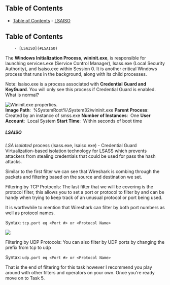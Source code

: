 ## Table of Contents

  - [Table of Contents](#Table\of\Contents)
        - [LSAISO](#LSAISO)

## Table of Contents

        - [LSAISO](#LSAISO)


The **Windows Initialization Process**, **wininit.exe**, is responsible for launching services.exe (Service Control Manager), lsass.exe (Local Security Authority), and lsaiso.exe within Session 0. It is another critical Windows process that runs in the background, along with its child processes.

Note: lsaiso.exe is a process associated with **Credential Guard and KeyGuard**. You will only see this process if Credential Guard is enabled. 
What is normal?

![Wininit.exe properties.](https://assets.tryhackme.com/additional/windows-processes/wininit.png)  
**Image Path**:  %SystemRoot%\\System32\\wininit.exe
**Parent Process**:  Created by an instance of smss.exe
**Number of Instances**:  One
**User Account**:  Local System
**Start Time**:  Within seconds of boot time

##### LSAISO
*LSA Isolated* process (lsass.exe, lsaiso.exe) - Credential Guard
	Virtualization-based isolation technology for LSASS which prevents attackers from stealing credentials that could be used for pass the hash attacks.


Similar to the first filter we can see that Wireshark is combing through the packets and filtering based on the source and destination we set.

Filtering by TCP Protocols: The last filter that we will be covering is the protocol filter, this allows you to set a port or protocol to filter by and can be handy when trying to keep track of an unusual protocol or port being used.

It is worthwhile to mention that Wireshark can filter by both port numbers as well as protocol names.

Syntax: `tcp.port eq <Port #> or <Protocol Name>`

  

![](https://assets.tryhackme.com/additional/wireshark101/11.png)  

  

Filtering by UDP Protocols: You can also filter by UDP ports by changing the prefix from tcp to udp

Syntax: `udp.port eq <Port #> or <Protocol Name>`  

That is the end of filtering for this task however I recommend you play around with other filters and operators on your own. Once you're ready move on to Task 5.






